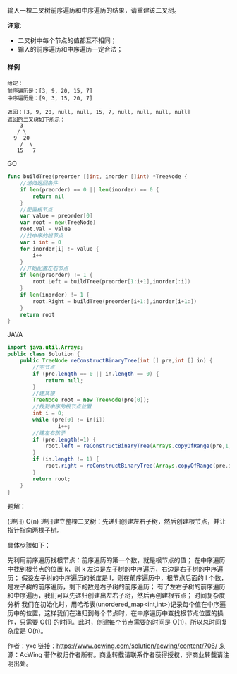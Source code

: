 输入一棵二叉树前序遍历和中序遍历的结果，请重建该二叉树。

**注意**:

- 二叉树中每个节点的值都互不相同；
- 输入的前序遍历和中序遍历一定合法；

#### 样例

```
给定：
前序遍历是：[3, 9, 20, 15, 7]
中序遍历是：[9, 3, 15, 20, 7]

返回：[3, 9, 20, null, null, 15, 7, null, null, null, null]
返回的二叉树如下所示：
    3
   / \
  9  20
    /  \
   15   7
```

GO

```go
func buildTree(preorder []int, inorder []int) *TreeNode {
    //递归返回条件
    if len(preorder) == 0 || len(inorder) == 0 {
        return nil
    }
    //配置根节点
    var value = preorder[0]
    var root = new(TreeNode)
    root.Val = value
    //找中序的根节点
    var i int = 0
    for inorder[i] != value {
        i++
    }
    //开始配置左右节点
    if len(preorder) != 1 {
        root.Left = buildTree(preorder[1:i+1],inorder[:i])
    }
    if len(inorder) != 1 {
        root.Right = buildTree(preorder[i+1:],inorder[i+1:])
    }
    return root
}
```

JAVA

```java
import java.util.Arrays;
public class Solution {
    public TreeNode reConstructBinaryTree(int [] pre,int [] in) {
        //空节点
        if (pre.length == 0 || in.length == 0) {
            return null;
        }
        //建某根
        TreeNode root = new TreeNode(pre[0]);
        //找到中序的根节点位置
        int i = 0;
        while (pre[0] != in[i])
                i++;
        //建左右孩子
        if (pre.length!=1) {
            root.left = reConstructBinaryTree(Arrays.copyOfRange(pre,1,i+1),Arrays.copyOfRange(in,0,i));
        }
        if (in.length != 1) {
            root.right = reConstructBinaryTree(Arrays.copyOfRange(pre,i+1,pre.length),Arrays.copyOfRange(in,i+1,in.length));
        }
        return root;
    }
}
```



题解：

(递归) O(n)
递归建立整棵二叉树：先递归创建左右子树，然后创建根节点，并让指针指向两棵子树。

具体步骤如下：

先利用前序遍历找根节点：前序遍历的第一个数，就是根节点的值；
在中序遍历中找到根节点的位置 k，则 k 左边是左子树的中序遍历，右边是右子树的中序遍历；
假设左子树的中序遍历的长度是 l，则在前序遍历中，根节点后面的 l 个数，是左子树的前序遍历，剩下的数是右子树的前序遍历；
有了左右子树的前序遍历和中序遍历，我们可以先递归创建出左右子树，然后再创建根节点；
时间复杂度分析
我们在初始化时，用哈希表(unordered_map<int,int>)记录每个值在中序遍历中的位置，这样我们在递归到每个节点时，在中序遍历中查找根节点位置的操作，只需要 O(1) 的时间。此时，创建每个节点需要的时间是 O(1)，所以总时间复杂度是 O(n)。

作者：yxc
链接：https://www.acwing.com/solution/acwing/content/706/
来源：AcWing
著作权归作者所有。商业转载请联系作者获得授权，非商业转载请注明出处。